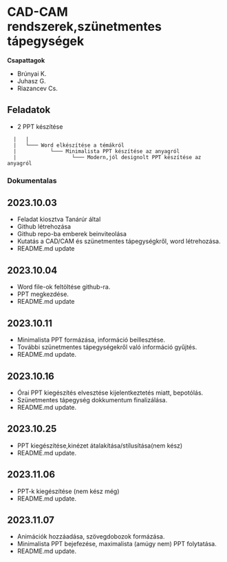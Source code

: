 # CAD-CAM rendszerek,szünetmentes tápegységek

**Csapattagok**
- Brúnyai K.
- Juhasz G.
- Riazancev Cs.

## Feladatok
- 2 PPT készítése
```
  |   |
  |   └─── Word elkészítése a témákról
  |           └─── Minimalista PPT készítése az anyagról
  |                  └─── Modern,jól designolt PPT készítése az anyagról
```
### Dokumentalas
## 2023.10.03
  - Feladat kiosztva Tanárúr által
  - Github létrehozása
  - Github repo-ba emberek beinviteolása
  - Kutatás a CAD/CAM és szünetmentes tápegységkről, word  létrehozása.
  - README.md update

## 2023.10.04
  - Word file-ok feltöltése github-ra.
  - PPT megkezdése.
  - README.md update

## 2023.10.11
  - Minimalista PPT formázása, információ beillesztése.
  - További szünetmentes tápegységekről való információ gyűjtés.
  - README.md update.

## 2023.10.16
  - Órai PPT kiegészítés elvesztése kijelentkeztetés miatt, bepotólás.
  - Szünetmentes tápegység dokkumentum finalizálása.
  - README.md update.

## 2023.10.25
  - PPT kiegészítése,kinézet átalakítása/stílusítása(nem kész)
  - README.md update.

## 2023.11.06
  - PPT-k kiegészítése (nem kész még)
  - README.md update.

## 2023.11.07
  - Animációk hozzáadása, szövegdobozok formázása.
  - Minimalista PPT bejefezése, maximalista (amúgy nem) PPT folytatása.
  - README.md update.
